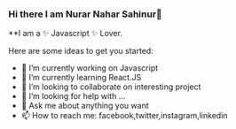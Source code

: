 ### Hi there I am Nurar Nahar Sahinur👋


**I am a  ✨ Javascript ✨ Lover.

Here are some ideas to get you started:

- 🔭 I’m currently working on Javascript
- 🌱 I’m currently learning React.JS
- 👯 I’m looking to collaborate on interesting project
- 🤔 I’m looking for help with ...
- 💬 Ask me about anything you want
- 📫 How to reach me: facebook,twitter,instagram,linkedin

